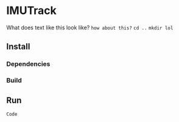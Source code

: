 # IMUTrack
What does text like this look like?
`how about this?`
`cd ..`
`mkdir lol`

## Install

### Dependencies

### Build


## Run
`Code`
